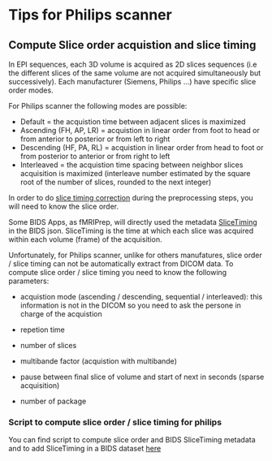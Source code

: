 
# Tips for Philips scanner
## Compute Slice order acquistion and slice timing 

In EPI sequences, each 3D volume is acquired as 2D slices sequences (i.e the different slices of the same volume are not acquired simultaneously but successively).
Each manufacturer (Siemens, Philips ...) have specific slice order modes. 

For Philips scanner the following modes are possible:

- Default = the acquistion time between adjacent slices is maximized
- Ascending (FH, AP, LR) = acquistion in linear order from foot to head or from anterior to posterior or from left to right
- Descending (HF, PA, RL) = acquistion in linear order from head to foot or from posterior to anterior or from right to left
- Interleaved =  the acquistion time spacing between neighbor slices acquisition is maximized (interleave number estimated by the square root of the number of slices, rounded to the next integer)


In order to do [slice timing correction](https://www.fil.ion.ucl.ac.uk/spm/docs/tutorials/fmri/block/preprocessing/slice_timing/) during the preprocessing steps, you will need to know the slice order. 

Some BIDS Apps, as fMRIPrep, will directly used the metadata [SliceTiming](https://bids-specification.readthedocs.io/en/stable/glossary.html#slicetiming-metadata) in the BIDS json. SliceTiming is the time at which each slice was acquired within each volume (frame) of the acquisition.

Unfortunately, for Philips scanner, unlike for others manufatures, slice order / slice timing can not be automatically extract from DICOM data. To compute slice order / slice timing you need to know the following parameters:

- acquistion mode (ascending / descending, sequential / interleaved): this information is not in the DICOM so you need to ask the persone in charge of the acquistion

- repetion time

- number of slices 

- multibande factor (acquistion with multibande)

- pause between final slice of volume and start of next in seconds (sparse acquisition)

- number of package

### Script to compute slice order / slice timing for philips 

You can find script to compute slice order and BIDS SliceTiming metadata and to add SliceTiming in a BIDS dataset [here](https://github.com/IRMaGe-3T/irmage-tools?tab=readme-ov-file#data_management)


